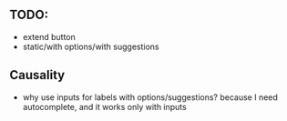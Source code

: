 TODO:
-----

* extend button
* static/with options/with suggestions


Causality
---------

* why use inputs for labels with options/suggestions? because
  I need autocomplete, and it works only with inputs
